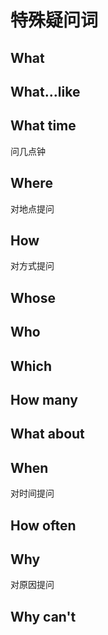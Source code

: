 # 特殊疑问词

## What

## What...like

## What time

问几点钟

## Where

对地点提问

## How

对方式提问

## Whose

## Who

## Which

## How many

## What about

## When

对时间提问

## How often

## Why

对原因提问

## Why can't

